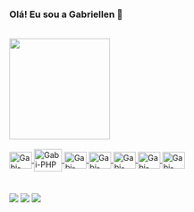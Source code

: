 ### Olá! Eu sou a Gabriellen 👋

<br>

<div>
<a href="https://github.com/gabriellenvitorio">
<img height="180em" src="https://github-readme-stats.vercel.app/api?username=gabriellenvitorio&show_icons=true&bg_color=30,814663,412395&title_color=fff&text_color=fff&include_all_commits=true&count_private=true"/>
</div>

<br>

<div>
<img align="center" alt="Gabi-JAVA" height="30" width="40" src="https://cdn.jsdelivr.net/gh/devicons/devicon/icons/java/java-original.svg" />
<img align="center" alt="Gabi-PHP" height="40" width="50" src="https://cdn.jsdelivr.net/gh/devicons/devicon/icons/php/php-plain.svg" />
<img align="center" alt="Gabi-HTML" height="30" width="40" src="https://cdn.jsdelivr.net/gh/devicons/devicon/icons/html5/html5-original.svg" />
<img align="center" alt="Gabi-CSS" height="30" width="40" src="https://cdn.jsdelivr.net/gh/devicons/devicon/icons/css3/css3-original.svg" />
<img align="center" alt="Gabi-BLENDER" height="30" width="40" src="https://cdn.jsdelivr.net/gh/devicons/devicon/icons/blender/blender-original.svg" />
<img align="center" alt="Gabi-UNITY" height="30" width="40" src="https://cdn.jsdelivr.net/gh/devicons/devicon/icons/unity/unity-original.svg" />
<img align="center" alt="Gabi-CSHARP" height="30" width="40" src="https://cdn.jsdelivr.net/gh/devicons/devicon/icons/csharp/csharp-original.svg" />
</div>

#

<div>
<a href="mailto:gaby18vsilva@gmail.com" target="_blank"><img src="https://img.shields.io/badge/Gmail-D14836?style=for-the-badge&logo=gmail&logoColor=white" target="_blank"></a>
<a href="https://www.linkedin.com/in/gabriellen-vit%C3%B3rio-da-silva-825ba5246/" target="_blank"><img src="https://img.shields.io/badge/LinkedIn-0077B5?style=for-the-badge&logo=linkedin&logoColor=white" target="_blank"></a>
<a href="https://www.instagram.com/gabsxcix" target="_blank"><img src="https://img.shields.io/badge/Instagram-E4405F?style=for-the-badge&logo=instagram&logoColor=white" target="_blank"></a>
</div>

